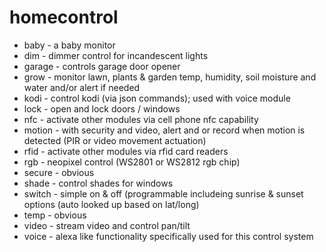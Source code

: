 # homecontrol

* baby	-	a baby monitor
* dim		-	dimmer control for incandescent lights
* garage	-	controls garage door opener
* grow	-	monitor lawn, plants & garden temp, humidity, soil moisture and water and/or alert if needed
* kodi	-	control kodi (via json commands); used with voice module
* lock	-	open and lock doors / windows
* nfc		-	activate other modules via cell phone nfc capability
* motion	-	with security and video, alert and or record when motion is detected (PIR or video movement actuation)
* rfid	-	activate other modules via rfid card readers
* rgb		-	neopixel control (WS2801 or WS2812 rgb chip)
* secure	-	obvious
* shade	-	control shades for windows
* switch	-	simple on & off (programmable includeing sunrise & sunset options (auto looked up based on lat/long)
* temp	-	obvious
* video	-	stream video and control pan/tilt
* voice	-	alexa like functionality specifically used for this control system

